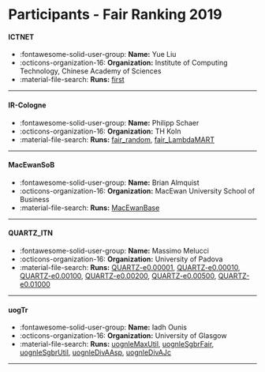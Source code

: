 # Participants - Fair Ranking 2019 

#### ICTNET
 - :fontawesome-solid-user-group: **Name:**  Yue Liu
 - :octicons-organization-16: **Organization:** Institute of Computing Technology, Chinese Academy of Sciences
 - :material-file-search: **Runs:** [first](./runs.md#first) 

---
#### IR-Cologne
 - :fontawesome-solid-user-group: **Name:** Philipp Schaer
 - :octicons-organization-16: **Organization:** TH Koln
 - :material-file-search: **Runs:** [fair_random](./runs.md#fair_random), [fair_LambdaMART](./runs.md#fair_lambdamart) 

---
#### MacEwanSoB
 - :fontawesome-solid-user-group: **Name:** Brian Almquist
 - :octicons-organization-16: **Organization:** MacEwan University School of Business
 - :material-file-search: **Runs:** [MacEwanBase](./runs.md#macewanbase) 

---
#### QUARTZ_ITN
 - :fontawesome-solid-user-group: **Name:** Massimo Melucci
 - :octicons-organization-16: **Organization:** University of Padova
 - :material-file-search: **Runs:** [QUARTZ-e0.00001](./runs.md#quartz-e0.00001), [QUARTZ-e0.00010](./runs.md#quartz-e0.00010), [QUARTZ-e0.00100](./runs.md#quartz-e0.00100), [QUARTZ-e0.00200](./runs.md#quartz-e0.00200), [QUARTZ-e0.00500](./runs.md#quartz-e0.00500), [QUARTZ-e0.01000](./runs.md#quartz-e0.01000) 

---
#### uogTr
 - :fontawesome-solid-user-group: **Name:** Iadh Ounis
 - :octicons-organization-16: **Organization:** University of Glasgow
 - :material-file-search: **Runs:** [uognleMaxUtil](./runs.md#uognlemaxutil), [uognleSgbrFair](./runs.md#uognlesgbrfair), [uognleSgbrUtil](./runs.md#uognlesgbrutil), [uognleDivAAsp](./runs.md#uognledivaasp), [uognleDivAJc](./runs.md#uognledivajc) 

---
